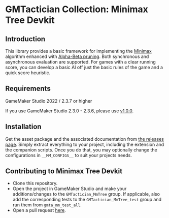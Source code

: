 # GMTactician Collection: Minimax Tree Devkit

## Introduction

This library provides a basic framework for implementing the [Minimax](https://en.wikipedia.org/wiki/Minimax) algorithm enhanced with [Alpha-Beta pruning](https://en.wikipedia.org/wiki/Alpha-beta_pruning). Both synchronous and asynchronous evaluation are supported. For games with a clear running score, you can develop a basic AI off just the basic rules of the game and a quick score heuristic.

## Requirements

GameMaker Studio 2022 / 2.3.7 or higher

If you use GameMaker Studio 2.3.0 - 2.3.6, please use [v1.0.0](https://github.com/dicksonlaw583/GMTactician_MmTree/releases/tag/v1.0.0).

## Installation

Get the asset package and the associated documentation from [the releases page](https://github.com/dicksonlaw583/GMTactician_MmTree/releases). Simply extract everything to your project, including the extension and the companion scripts. Once you do that, you may optionally change the configurations in `__MM_CONFIGS__` to suit your projects needs.

## Contributing to Minimax Tree Devkit

- Clone this repository.
- Open the project in GameMaker Studio and make your additions/changes to the `GMTactician_MmTree` group. If applicable, also add the corresponding tests to the `GMTactician_MmTree_test` group and run them from `gmta_mm_test_all`.
- Open a pull request [here](https://github.com/dicksonlaw583/GMTactician_MmTree/issues).

